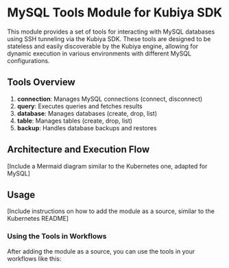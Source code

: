 # MySQL Tools Module for Kubiya SDK

This module provides a set of tools for interacting with MySQL databases using SSH tunneling via the Kubiya SDK. These tools are designed to be stateless and easily discoverable by the Kubiya engine, allowing for dynamic execution in various environments with different MySQL configurations.

## Tools Overview

1. **connection**: Manages MySQL connections (connect, disconnect)
2. **query**: Executes queries and fetches results
3. **database**: Manages databases (create, drop, list)
4. **table**: Manages tables (create, drop, list)
5. **backup**: Handles database backups and restores

## Architecture and Execution Flow

[Include a Mermaid diagram similar to the Kubernetes one, adapted for MySQL]

## Usage

[Include instructions on how to add the module as a source, similar to the Kubernetes README]

### Using the Tools in Workflows

After adding the module as a source, you can use the tools in your workflows like this:
